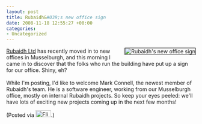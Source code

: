 ```yaml
---
layout: post
title: Rubaidh&#039;s new office sign
date: 2008-11-18 12:55:27 +00:00
categories:
- Uncategorized
---
```

<a href="http://www.flickr.com/photos/mathie/3040930662/" title="Rubaidh's new office sign"><img src="http://farm4.static.flickr.com/3143/3040930662_007fafd7db_m.jpg" alt="Rubaidh's new office sign" class="alignright" style="border: solid 1px #000000; float: right;" /></a><a href="http://www.rubaidh.com/">Rubaidh Ltd</a> has recently moved in to new offices in Musselburgh, and this morning I came in to discover that the folks who run the building have put up a sign for our office.  Shiny, eh?<br />
<br />
While I'm posting, I'd like to welcome Mark Connell, the newest member of Rubaidh's team.  He is a software engineer, working from our Musselburgh office, mostly on internal Rubaidh projects.  So keep your eyes peeled: we'll have lots of exciting new projects coming up in the next few months!

(Posted via <a href="http://www.flickr.com/"><img alt="Flickr" src="http://www.flickr.com/images/flickr_logo_blog.gif" height="18" width="41" /></a>.)

